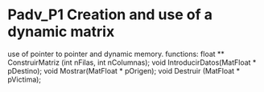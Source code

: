 # Padv_P1  Creation and use of a dynamic matrix
use of pointer to pointer and dynamic memory. 
functions:
	float ** ConstruirMatriz (int nFilas, int nColumnas);
	void IntroducirDatos(MatFloat * pDestino);
	void Mostrar(MatFloat * pOrigen);
	void Destruir (MatFloat * pVictima);
